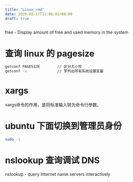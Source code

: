 ```yaml
---
title: "Linux_cmd"
date: 2020-08-17T11:06:01+08:00
draft: true
---
```


free - Display amount of free and used memory in the system

# 查询 linux 的 pagesize
```sh
getconf PAGESIZE        // 区分大小写
getconf -a              // 罗列出所有系统设置变量
```

# xargs 
xargs命令的作用，是将标准输入转为命令行参数。

# ubuntu 下面切换到管理员身份
```sh
sudo -i
```

# nslookup 查询调试 DNS
nslookup - query Internet name servers interactively



